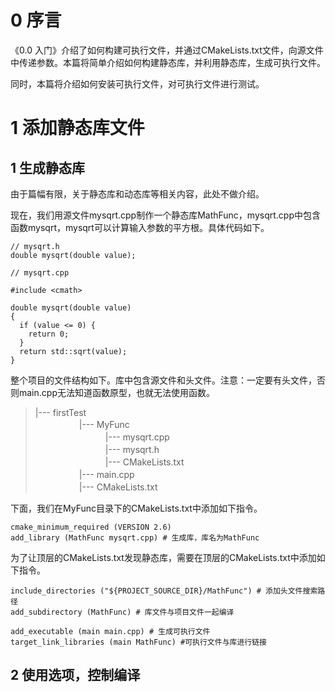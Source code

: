 # 0 序言
《0.0 入门》介绍了如何构建可执行文件，并通过CMakeLists.txt文件，向源文件中传递参数。本篇将简单介绍如何构建静态库，并利用静态库，生成可执行文件。

同时，本篇将介绍如何安装可执行文件，对可执行文件进行测试。

# 1 添加静态库文件

## 1 生成静态库

由于篇幅有限，关于静态库和动态库等相关内容，此处不做介绍。

现在，我们用源文件mysqrt.cpp制作一个静态库MathFunc，mysqrt.cpp中包含函数mysqrt，mysqrt可以计算输入参数的平方根。具体代码如下。

```
// mysqrt.h
double mysqrt(double value);
```

```
// mysqrt.cpp

#include <cmath>

double mysqrt(double value)
{
  if (value <= 0) {
    return 0;
  }
  return std::sqrt(value);
}
```

整个项目的文件结构如下。库中包含源文件和头文件。注意：一定要有头文件，否则main.cpp无法知道函数原型，也就无法使用函数。

> |--- firstTest  
　　　　　|--- MyFunc  
　　　　　　　　|--- mysqrt.cpp  
　　　　　　　　|--- mysqrt.h  
　　　　　　　　|--- CMakeLists.txt  
　　　　　|--- main.cpp  
　　　　　|--- CMakeLists.txt  


下面，我们在MyFunc目录下的CMakeLists.txt中添加如下指令。

```
cmake_minimum_required (VERSION 2.6)
add_library (MathFunc mysqrt.cpp) # 生成库，库名为MathFunc
```

为了让顶层的CMakeLists.txt发现静态库，需要在顶层的CMakeLists.txt中添加如下指令。

```
include_directories ("${PROJECT_SOURCE_DIR}/MathFunc") # 添加头文件搜索路径
add_subdirectory (MathFunc) # 库文件与项目文件一起编译

add_executable (main main.cpp) # 生成可执行文件
target_link_libraries (main MathFunc) #可执行文件与库进行链接
```

## 2 使用选项，控制编译
